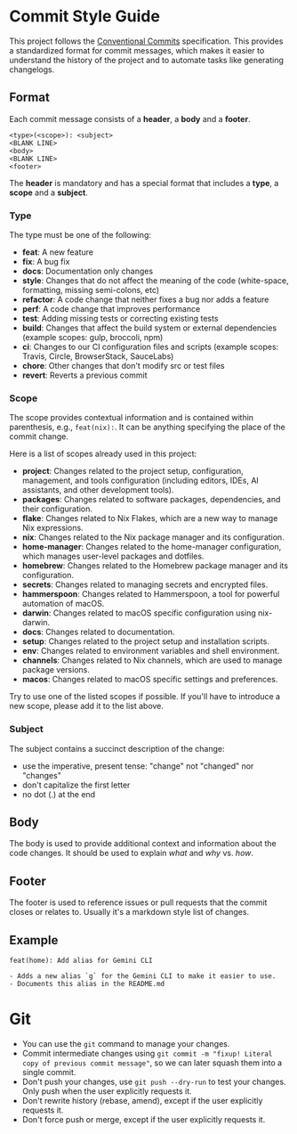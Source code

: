 # Commit Style Guide

This project follows the [Conventional Commits](https://www.conventionalcommits.org/en/v1.0.0/) specification. This provides a standardized format for commit messages, which makes it easier to understand the history of the project and to automate tasks like generating changelogs.

## Format

Each commit message consists of a **header**, a **body** and a **footer**.

```
<type>(<scope>): <subject>
<BLANK LINE>
<body>
<BLANK LINE>
<footer>
```

The **header** is mandatory and has a special format that includes a **type**, a **scope** and a **subject**.

### Type

The type must be one of the following:

-   **feat**: A new feature
-   **fix**: A bug fix
-   **docs**: Documentation only changes
-   **style**: Changes that do not affect the meaning of the code (white-space, formatting, missing semi-colons, etc)
-   **refactor**: A code change that neither fixes a bug nor adds a feature
-   **perf**: A code change that improves performance
-   **test**: Adding missing tests or correcting existing tests
-   **build**: Changes that affect the build system or external dependencies (example scopes: gulp, broccoli, npm)
-   **ci**: Changes to our CI configuration files and scripts (example scopes: Travis, Circle, BrowserStack, SauceLabs)
-   **chore**: Other changes that don't modify src or test files
-   **revert**: Reverts a previous commit

### Scope

The scope provides contextual information and is contained within parenthesis, e.g., `feat(nix):`. It can be anything specifying the place of the commit change.

Here is a list of scopes already used in this project:

-   **project**: Changes related to the project setup, configuration, management, and tools configuration (including editors, IDEs, AI assistants, and other development tools).
-   **packages**: Changes related to software packages, dependencies, and their configuration.
-   **flake**: Changes related to Nix Flakes, which are a new way to manage Nix expressions.
-   **nix**: Changes related to the Nix package manager and its configuration.
-   **home-manager**: Changes related to the home-manager configuration, which manages user-level packages and dotfiles.
-   **homebrew**: Changes related to the Homebrew package manager and its configuration.
-   **secrets**: Changes related to managing secrets and encrypted files.
-   **hammerspoon**: Changes related to Hammerspoon, a tool for powerful automation of macOS.
-   **darwin**: Changes related to macOS specific configuration using nix-darwin.
-   **docs**: Changes related to documentation.
-   **setup**: Changes related to the project setup and installation scripts.
-   **env**: Changes related to environment variables and shell environment.
-   **channels**: Changes related to Nix channels, which are used to manage package versions.
-   **macos**: Changes related to macOS specific settings and preferences.

Try to use one of the listed scopes if possible. If you'll have to introduce a new scope, please add it to the list above.

### Subject

The subject contains a succinct description of the change:

-   use the imperative, present tense: "change" not "changed" nor "changes"
-   don't capitalize the first letter
-   no dot (.) at the end

## Body

The body is used to provide additional context and information about the code changes. It should be used to explain *what* and *why* vs. *how*.

## Footer

The footer is used to reference issues or pull requests that the commit closes or relates to. Usually it's a markdown style list of changes.

## Example

```
feat(home): Add alias for Gemini CLI

- Adds a new alias `g` for the Gemini CLI to make it easier to use.
- Documents this alias in the README.md
```

# Git

- You can use the `git` command to manage your changes.
- Commit intermediate changes using `git commit -m "fixup! Literal copy of previous commit message"`, so we can later squash them into a single commit.
- Don't push your changes, use `git push --dry-run` to test your changes. Only push when the user explicitly requests it.
- Don't rewrite history (rebase, amend), except if the user explicitly requests it.
- Don't force push or merge, except if the user explicitly requests it.
